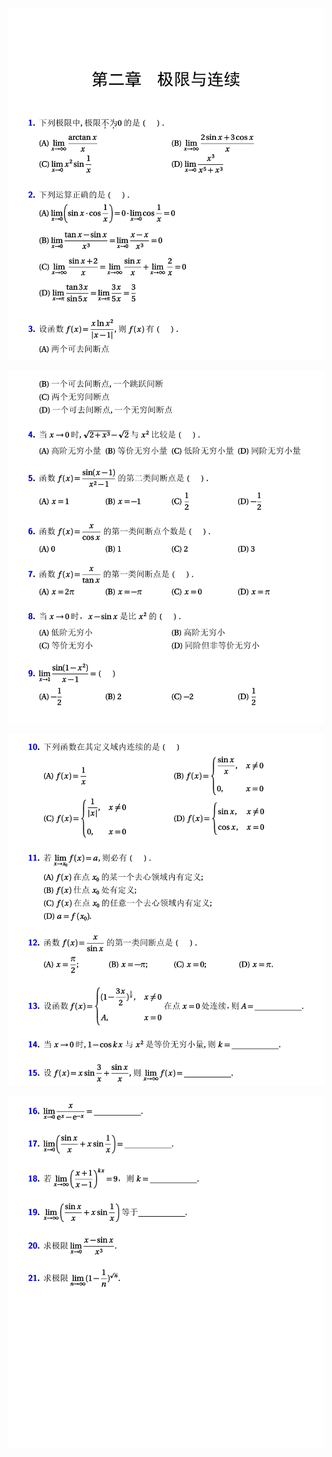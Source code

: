 ![xsim_wjf--03](pic/xsim_wjf--03-16308412701852.svg)

![xsim_wjf--04](pic/xsim_wjf--04-16308412701851.svg)

![xsim_wjf--05](pic/xsim_wjf--05.svg)

![xsim_wjf--06](pic/xsim_wjf--06.svg)



